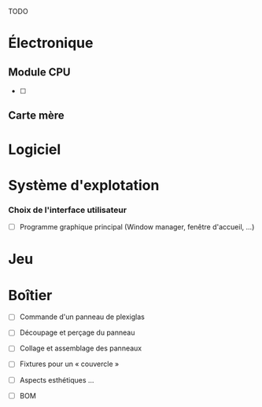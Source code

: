 TODO


# Électronique 


## Module CPU
- [ ] 

##   Carte mère 


# Logiciel 

# Système d'explotation
### Choix de l'interface utilisateur
- [ ] Programme graphique principal (Window manager, fenêtre d'accueil, ...)


# Jeu

# Boîtier
- [ ] Commande d'un panneau de plexiglas
- [ ] Découpage et perçage du panneau
- [ ] Collage et assemblage des panneaux
- [ ] Fixtures pour un « couvercle » 
- [ ] Aspects esthétiques ...
      


- [ ] BOM
